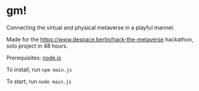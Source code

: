 # gm!

Connecting the virtual and physical metaverse in a playful manner.

Made for the https://www.despace.berlin/hack-the-metaverse hackathon, solo project in 48 hours. 

Prerequisites: [node.js](https://nodejs.org/en/)

To install, run 
`npm main.js`

To start, run
`node main.js`